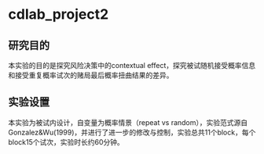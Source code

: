 # cdlab_project2

## 研究目的
本实验的目的是探究风险决策中的contextual effect，探究被试随机接受概率信息和接受重复概率试次的赌局最后概率扭曲结果的差异。
## 实验设置
本实验为被试内设计，自变量为概率情景（repeat vs random），实验范式源自Gonzalez&Wu(1999)，并进行了进一步的修改与控制，实验总共11个block，每个block15个试次，实验时长约60分钟。
